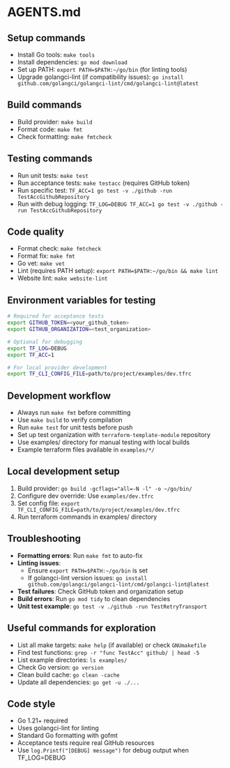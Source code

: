 # AGENTS.md

## Setup commands
- Install Go tools: `make tools`
- Install dependencies: `go mod download`
- Set up PATH: `export PATH=$PATH:~/go/bin` (for linting tools)
- Upgrade golangci-lint (if compatibility issues): `go install github.com/golangci/golangci-lint/cmd/golangci-lint@latest`

## Build commands
- Build provider: `make build`
- Format code: `make fmt`
- Check formatting: `make fmtcheck`

## Testing commands
- Run unit tests: `make test`
- Run acceptance tests: `make testacc` (requires GitHub token)
- Run specific test: `TF_ACC=1 go test -v ./github -run TestAccGithubRepository`
- Run with debug logging: `TF_LOG=DEBUG TF_ACC=1 go test -v ./github -run TestAccGithubRepository`

## Code quality
- Format check: `make fmtcheck`
- Format fix: `make fmt`
- Go vet: `make vet`
- Lint (requires PATH setup): `export PATH=$PATH:~/go/bin && make lint`
- Website lint: `make website-lint`

## Environment variables for testing
```bash
# Required for acceptance tests
export GITHUB_TOKEN=<your_github_token>
export GITHUB_ORGANIZATION=<test_organization>

# Optional for debugging
export TF_LOG=DEBUG
export TF_ACC=1

# For local provider development
export TF_CLI_CONFIG_FILE=path/to/project/examples/dev.tfrc
```

## Development workflow
- Always run `make fmt` before committing
- Use `make build` to verify compilation
- Run `make test` for unit tests before push
- Set up test organization with `terraform-template-module` repository
- Use examples/ directory for manual testing with local builds
- Example terraform files available in `examples/*/`

## Local development setup
1. Build provider: `go build -gcflags="all=-N -l" -o ~/go/bin/`
2. Configure dev override: Use `examples/dev.tfrc`
3. Set config file: `export TF_CLI_CONFIG_FILE=path/to/project/examples/dev.tfrc`
4. Run terraform commands in examples/ directory

## Troubleshooting
- **Formatting errors**: Run `make fmt` to auto-fix
- **Linting issues**: 
  - Ensure `export PATH=$PATH:~/go/bin` is set
  - If golangci-lint version issues: `go install github.com/golangci/golangci-lint/cmd/golangci-lint@latest`
- **Test failures**: Check GitHub token and organization setup
- **Build errors**: Run `go mod tidy` to clean dependencies
- **Unit test example**: `go test -v ./github -run TestRetryTransport`

## Useful commands for exploration
- List all make targets: `make help` (if available) or check `GNUmakefile`
- Find test functions: `grep -r "func TestAcc" github/ | head -5`
- List example directories: `ls examples/`
- Check Go version: `go version`
- Clean build cache: `go clean -cache`
- Update all dependencies: `go get -u ./...`

## Code style
- Go 1.21+ required
- Uses golangci-lint for linting
- Standard Go formatting with gofmt
- Acceptance tests require real GitHub resources
- Use `log.Printf("[DEBUG] message")` for debug output when TF_LOG=DEBUG